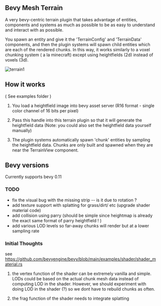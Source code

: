 
 ## Bevy Mesh Terrain
 
 A very bevy-centric terrain plugin that takes advantage of entities, components and systems as much as possible to be as easy to understand and interact with as possible. 
 
 You spawn an entity and give it the 'TerrainConfig' and 'TerrainData' components, and then the plugin systems will spawn child entities which are each of the rendered chunks. 
 In this way, it works similarly to a voxel chunking system ( a la minecraft) except using heightfields (2d) instead of voxels (3d). 
 


![terrain1](https://github.com/ethereumdegen/bevy_mesh_terrain/assets/6249263/59bd847e-4e1a-47ec-9a3c-a8fb2def1cb0)

  
 
 
 ## How it works 
 
 ( See examples folder )
 
 1. You load a heightfield image into bevy asset server (R16 format - single color channel of 16 bits per pixel) 
 
 2. Pass this handle into this terrain plugin so that it will generate the heightfield data (Note: you could also set the heightfield data yourself manually)
 
 3. The plugin systems automatically spawn 'chunk' entities by sampling the heightfield data.  Chunks are only built and spawned when they are near the TerrainView component. 
 

## Bevy versions

Currently supports bevy 0.11 
 



### TODO 
- fix the visual bug with the missing strip  -- is it due to rotation ?  
- add texture support with splatting for grass/dirt/ etc  (upgrade shader material code) 
- add collision using parry (should be simple since heightmap is already the exact same format of parry heightfield ! )
- add various LOD levels so far-away chunks will render but at a lower sampling rate 



### Initial Thoughts 
see https://github.com/bevyengine/bevy/blob/main/examples/shader/shader_material.rs


1. the vertex function of the shader can be extremely vanilla and simple.  LODs could be based on the actual chunk mesh data instead of computing LOD in the shader. 
 However, we should experiment with doing LOD in the shader (?) so we dont have to rebuild chunks as often. 
 
2. the frag function of the shader needs to integrate splatting 